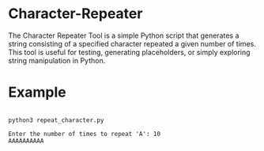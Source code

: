 # Character-Repeater
The Character Repeater Tool is a simple Python script that generates a string consisting of a specified character repeated a given number of times. This tool is useful for testing, generating placeholders, or simply exploring string manipulation in Python.

# Example

```

python3 repeat_character.py

Enter the number of times to repeat 'A': 10
AAAAAAAAAA

```
